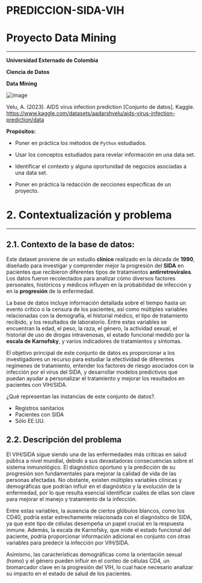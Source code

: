 # PREDICCION-SIDA-VIH
# Proyecto Data Mining 
****
**Universidad Externado de Colombia**

**Ciencia de Datos**

**Data Mining**

![image](https://github.com/user-attachments/assets/4f1c3f1d-dede-4bea-8eea-9d70e2b16c00)

Velu, A. (2023). AIDS virus infection prediction [Conjunto de datos]. Kaggle. https://www.kaggle.com/datasets/aadarshvelu/aids-virus-infection-prediction/data

**Propósitos:**

* Poner en práctica los métodos de `Python` estudiados.

* Usar los conceptos estudiados para revelar información en una data set.

* Identificar el contexto y alguna oportunidad de negocios asociadas a una data set.

* Poner en práctica la redacción de secciones específicas de un proyecto.


# 2. Contextualización y problema
****

##  2.1. Contexto de la base de datos:
Este dataset proviene de un estudio **clínico** realizado en la década de **1990**, diseñado para investigar y comprender mejor la progresión del **SIDA** en pacientes que recibieron diferentes tipos de tratamientos **antirretrovirales**. Los datos fueron recolectados para analizar cómo diversos factores personales, históricos y médicos influyen en la probabilidad de infección y en la **progresión** de la enfermedad.

La base de datos incluye información detallada sobre el tiempo hasta un evento crítico o la censura de los pacientes, así como múltiples variables relacionadas con la demografía, el historial médico, el tipo de tratamiento recibido, y los resultados de laboratorio. Entre estas variables se encuentran la edad, el peso, la raza, el género, la actividad sexual, el historial de uso de drogas intravenosas, el estado funcional medido por la **escala de Karnofsky**, y varios indicadores de tratamientos y síntomas.

El objetivo principal de este conjunto de datos es proporcionar a los investigadores un recurso para estudiar la efectividad de diferentes regímenes de tratamiento, entender los factores de riesgo asociados con la infección por el virus del SIDA, y desarrollar modelos predictivos que puedan ayudar a personalizar el tratamiento y mejorar los resultados en pacientes con VIH/SIDA.

¿Qué representan las instancias de este conjunto de datos?.
- Registros sanitarios
- Pacientes con SIDA
- Sólo EE.UU.

## 2.2. Descripción del problema
El VIH/SIDA sigue siendo una de las enfermedades más críticas en salud pública a nivel mundial, debido a sus devastadoras consecuencias sobre el sistema inmunológico. El diagnóstico oportuno y la predicción de su progresión son fundamentales para mejorar la calidad de vida de las personas afectadas. No obstante, existen múltiples variables clínicas y demográficas que podrían influir en el diagnóstico y la evolución de la enfermedad, por lo que resulta esencial identificar cuáles de ellas son clave para mejorar el manejo y tratamiento de la infección.

Entre estas variables, la ausencia de ciertos glóbulos blancos, como los CD40, podría estar estrechamente relacionada con el diagnóstico de SIDA, ya que este tipo de células desempeña un papel crucial en la respuesta inmune. Además, la escala de Karnofsky, que mide el estado funcional del paciente, podría proporcionar información adicional en conjunto con otras variables para predecir la infección por VIH/SIDA.

Asimismo, las características demográficas como la orientación sexual (homo) y el género pueden influir en el conteo de células CD4, un biomarcador clave en la progresión del VIH, lo cual hace necesario analizar su impacto en el estado de salud de los pacientes.
